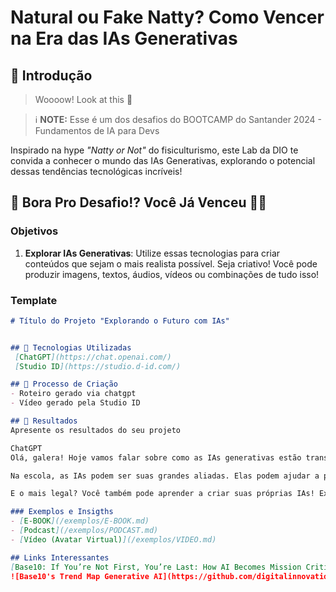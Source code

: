 # Natural ou Fake Natty? Como Vencer na Era das IAs Generativas

## 🚀 Introdução

> Woooow! Look at this 👀

 > ℹ️ **NOTE:** Esse é um dos desafios do BOOTCAMP do Santander 2024 - Fundamentos de IA para Devs

Inspirado na hype _"Natty or Not"_ do fisiculturismo, este Lab da DIO te convida a conhecer o mundo das IAs Generativas, explorando o potencial dessas tendências tecnológicas incríveis!

## 🎯 Bora Pro Desafio!? Você Já Venceu 💪🤓

### Objetivos

1. **Explorar IAs Generativas**: Utilize essas tecnologias para criar conteúdos que sejam o mais realista possível. Seja criativo! Você pode produzir imagens, textos, áudios, vídeos ou combinações de tudo isso!

### Template

```markdown
# Título do Projeto "Explorando o Futuro com IAs"


## 🤖 Tecnologias Utilizadas
 [ChatGPT](https://chat.openai.com/)
 [Studio ID](https://studio.d-id.com/)

## 🧐 Processo de Criação
- Roteiro gerado via chatgpt
- Vídeo gerado pela Studio ID

## 🚀 Resultados
Apresente os resultados do seu projeto

ChatGPT
Olá, galera! Hoje vamos falar sobre como as IAs generativas estão transformando nosso dia a dia de maneiras incríveis. Essas IAs são programas de computador que podem criar coisas novas, como textos, imagens, músicas e até vídeos, com base em padrões que aprenderam. Imagina só, você pode ter uma IA que te ajuda a escrever uma redação, sugere ideias para um projeto de arte, ou até mesmo cria uma trilha sonora única para aquele vídeo do TikTok!

Na escola, as IAs podem ser suas grandes aliadas. Elas podem ajudar a personalizar o seu aprendizado, criando exercícios específicos para suas necessidades, explicando matérias de forma mais clara, e até ajudando a estudar para provas de maneira mais eficiente. Fora da escola, elas estão por toda parte: nos jogos que você joga, nos assistentes virtuais como a Siri ou o Google Assistente, e até nas redes sociais, sugerindo conteúdos que você vai curtir.

E o mais legal? Você também pode aprender a criar suas próprias IAs! Existem muitas ferramentas e recursos online gratuitos para você começar a programar e explorar esse mundo fascinante. Então, se liga, porque o futuro da tecnologia está nas suas mãos, e as IAs generativas são uma parte enorme desse futuro. Fiquem curiosos e continuem explorando!

### Exemplos e Insigths
- [E-BOOK](/exemplos/E-BOOK.md)
- [Podcast](/exemplos/PODCAST.md)
- [Vídeo (Avatar Virtual)](/exemplos/VIDEO.md)

## Links Interessantes
[Base10: If You’re Not First, You’re Last: How AI Becomes Mission Critical](https://base10.vc/post/generative-ai-mission-critical/)
![Base10's Trend Map Generative AI](https://github.com/digitalinnovationone/lab-natty-or-not/assets/730492/f4df26e8-f8f7-4419-8252-c69d73ea930c)
